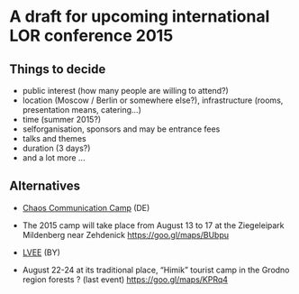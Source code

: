 # A draft for upcoming international LOR conference 2015

## Things to decide

  - public interest (how many people are willing to attend?)
  - location (Moscow / Berlin or somewhere else?), infrastructure
    (rooms, presentation means, catering...)
  - time (summer 2015?)
  - selforganisation, sponsors and may be entrance fees
  - talks and themes
  - duration (3 days?)
  - and a lot more ...

## Alternatives

  - [Chaos Communication
    Camp](http://en.wikipedia.org/wiki/Chaos_Communication_Camp) (DE)


  -
    The 2015 camp will take place from August 13 to 17 at the
    Ziegeleipark Mildenberg near Zehdenick
    <https://goo.gl/maps/BUbpu>


  - [LVEE](http://lvee.org/en/main) (BY)


  -
    August 22-24 at its traditional place, “Himik” tourist camp in the
    Grodno region forests ? (last event)
    <https://goo.gl/maps/KPRq4>